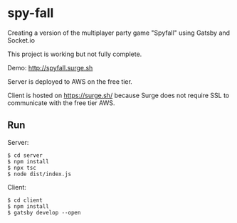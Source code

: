 # spy-fall
Creating a version of the multiplayer party game "Spyfall" using Gatsby and Socket.io

This project is working but not fully complete.

Demo: http://spyfall.surge.sh

Server is deployed to AWS on the free tier.

Client is hosted on https://surge.sh/ because Surge does not require SSL to communicate with the free tier AWS.

## Run

Server:

    $ cd server
    $ npm install
    $ npx tsc
    $ node dist/index.js

Client:

    $ cd client
    $ npm install
    $ gatsby develop --open
